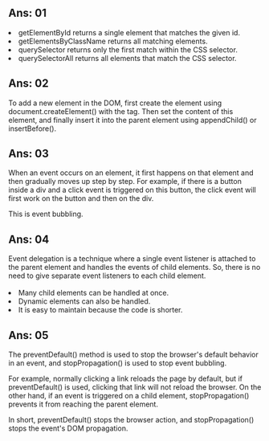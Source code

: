 <h2>Ans: 01</h2>
<li>getElementById returns a single element that matches the given id.</li>
<li>getElementsByClassName returns all matching elements.</li>
<li>querySelector returns only the first match within the CSS selector.</li>
<li>querySelectorAll returns all elements that match the CSS selector.</li>

 <h2>Ans: 02</h2>
 To add a new element in the DOM, first create the element using document.createElement() with the tag. Then set the content of this element, and finally insert it into the parent element using appendChild() or insertBefore().

<h2>Ans: 03</h2>
When an event occurs on an element, it first happens on that element and then gradually moves up step by step. For example, if there is a button inside a div and a click event is triggered on this button, the click event will first work on the button and then on the div.

This is event bubbling.


<h2>Ans: 04</h2>
Event delegation is a technique where a single event listener is attached to the parent element and handles the events of child elements. So, there is no need to give separate event listeners to each child element.
<br>
<br>
<li>Many child elements can be handled at once.</li>
<li>Dynamic elements can also be handled.</li>
<li>It is easy to maintain because the code is shorter.</li>


<h2>Ans: 05</h2>
The preventDefault() method is used to stop the browser's default behavior in an event, and stopPropagation() is used to stop event bubbling.

For example, normally clicking a link reloads the page by default, but if preventDefault() is used, clicking that link will not reload the browser. On the other hand, if an event is triggered on a child element, stopPropagation() prevents it from reaching the parent element.

In short, preventDefault() stops the browser action, and stopPropagation() stops the event's DOM propagation.



